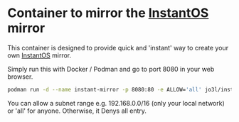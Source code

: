 # Container to mirror the [InstantOS](https://instantos.io/) mirror

This container is designed to provide quick and 'instant' way to create your own [InstantOS](https://instantos.io/) mirror.

Simply run this with Docker / Podman and go to port 8080 in your web browser.

```bash
podman run -d --name instant-mirror -p 8080:80 -e ALLOW='all' jo3l/instant-mirror
```
You can allow a subnet range e.g. 192.168.0.0/16 (only your local network) or 'all' for anyone. Otherwise, it Denys all entry.
